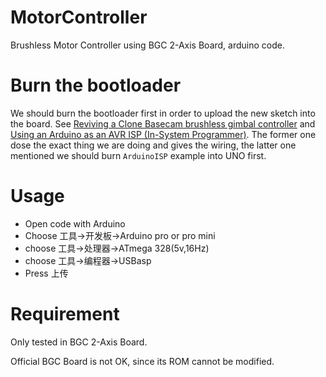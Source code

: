 # MotorController

Brushless Motor Controller using BGC 2-Axis Board, arduino code.

# Burn the bootloader

We should burn the bootloader first in order to upload the new sketch into the board. See [Reviving a Clone Basecam brushless gimbal controller](http://www.brokking.net/article_revive_bgc.html) and [Using an Arduino as an AVR ISP (In-System Programmer)](https://www.arduino.cc/en/Tutorial/ArduinoISP). The former one dose the exact thing we are doing and gives the wiring, the latter one mentioned we should burn `ArduinoISP` example into UNO first.

# Usage

* Open code with Arduino
* Choose 工具->开发板->Arduino pro or pro mini
* choose 工具->处理器->ATmega 328(5v,16Hz)
* choose 工具->编程器->USBasp
* Press 上传

# Requirement 

Only tested in BGC 2-Axis Board.

Official BGC Board is not OK, since its ROM cannot be modified.

  
